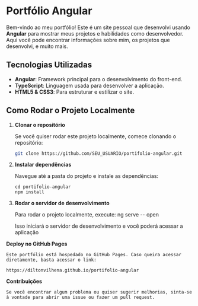 # Portfólio Angular

Bem-vindo ao meu portfólio! Este é um site pessoal que desenvolvi usando **Angular** para mostrar meus projetos e habilidades como desenvolvedor. Aqui você pode encontrar informações sobre mim, os projetos que desenvolvi, e muito mais.

## Tecnologias Utilizadas

- **Angular**: Framework principal para o desenvolvimento do front-end.
- **TypeScript**: Linguagem usada para desenvolver a aplicação.
- **HTML5 & CSS3**: Para estruturar e estilizar o site.

## Como Rodar o Projeto Localmente

1. **Clonar o repositório**

   Se você quiser rodar este projeto localmente, comece clonando o repositório:

   ```bash
   git clone https://github.com/SEU_USUARIO/portifolio-angular.git

2. **Instalar dependências**

    Navegue até a pasta do projeto e instale as dependências:
    
    ```dependencias
    cd portifolio-angular
    npm install

3. **Rodar o servidor de desenvolvimento**

    Para rodar o projeto localmente, execute: ng serve -- open

    Isso iniciará o servidor de desenvolvimento e você poderá acessar a aplicação


**Deploy no GitHub Pages**

    Este portfólio está hospedado no GitHub Pages. Caso queira acessar diretamente, basta acessar o link:

    https://diltonvilhena.github.io/portifolio-angular


**Contribuições**
    
    Se você encontrar algum problema ou quiser sugerir melhorias, sinta-se à vontade para abrir uma issue ou fazer um pull request.
